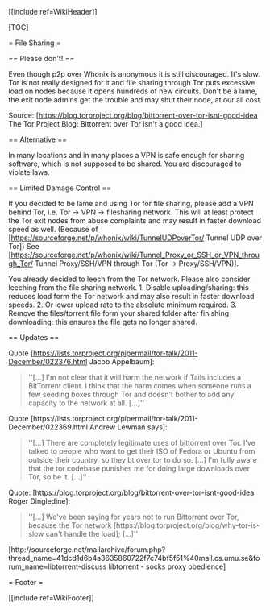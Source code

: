 [[include ref=WikiHeader]]

[TOC]

= File Sharing =

== Please don't! ==

Even though p2p over Whonix is anonymous it is still discouraged. It's slow. Tor is not really designed for it and file sharing through Tor puts excessive load on nodes because it opens hundreds of new circuits. Don't be a lame, the exit node admins get the trouble and may shut their node, at our all cost.

Source: [https://blog.torproject.org/blog/bittorrent-over-tor-isnt-good-idea The Tor Project Blog: Bittorrent over Tor isn't a good idea.]

== Alternative ==

In many locations and in many places a VPN is safe enough for sharing software, which is not supposed to be shared. You are discouraged to violate laws.

== Limited Damage Control ==

If you decided to be lame and using Tor for file sharing, please add a VPN behind Tor, i.e. Tor -&gt; VPN -&gt; filesharing network. This will at least protect the Tor exit nodes from abuse complaints and may result in faster download speed as well. (Because of [https://sourceforge.net/p/whonix/wiki/TunnelUDPoverTor/ Tunnel UDP over Tor]) See [https://sourceforge.net/p/whonix/wiki/Tunnel_Proxy_or_SSH_or_VPN_through_Tor/ Tunnel Proxy/SSH/VPN through Tor (Tor -&gt; Proxy/SSH/VPN)].

You already decided to leech from the Tor network. Please also consider leeching from the file sharing network. 1. Disable uploading/sharing: this reduces load form the Tor network and may also result in faster download speeds. 2. Or lower upload rate to the absolute minimum required. 3. Remove the files/torrent file form your shared folder after finishing downloading: this ensures the file gets no longer shared.

== Updates ==

Quote [https://lists.torproject.org/pipermail/tor-talk/2011-December/022376.html Jacob Appelbaum]:

<blockquote>''[...] I'm not clear that it will harm the network if Tails includes a BitTorrent client. I think that the harm comes when someone runs a few seeding boxes through Tor and doesn't bother to add any capacity to the network at all. [...]''
</blockquote>
Quote [https://lists.torproject.org/pipermail/tor-talk/2011-December/022369.html Andrew Lewman says]:

<blockquote>''[...] There are completely legitimate uses of bittorrent over Tor. I've talked to people who want to get their ISO of Fedora or Ubuntu from outside their country, so they bt over tor to do so. [...] I'm fully aware that the tor codebase punishes me for doing large downloads over Tor, so be it. [...]''
</blockquote>
Quote: [https://blog.torproject.org/blog/bittorrent-over-tor-isnt-good-idea Roger Dingledine]:

<blockquote>''[...] We've been saying for years not to run Bittorrent over Tor, because the Tor network [https://blog.torproject.org/blog/why-tor-is-slow can't handle the load]; [...]''
</blockquote>
[http://sourceforge.net/mailarchive/forum.php?thread_name=41dcd1d6b4a3635860722f7c74bf5f51%40mail.cs.umu.se&forum_name=libtorrent-discuss libtorrent - socks proxy obedience]

= Footer =

[[include ref=WikiFooter]]


